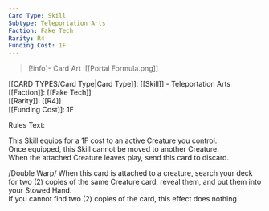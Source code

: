 ```yaml
---
Card Type: Skill
Subtype: Teleportation Arts
Faction: Fake Tech
Rarity: R4
Funding Cost: 1F
---
```

> [!info]- Card Art
> ![[Portal Formula.png]]

[[CARD TYPES/Card Type|Card Type]]: [[Skill]] - Teleportation Arts  
[[Faction]]: [[Fake Tech]]  
[[Rarity]]: [[R4]]  
[[Funding Cost]]: 1F  

Rules Text:  

This Skill equips for a 1F cost to an active Creature you control.  
Once equipped, this Skill cannot be moved to another Creature.  
When the attached Creature leaves play, send this card to discard.  

/Double Warp/ When this card is attached to a creature, search your deck for two (2) copies of the same Creature card, reveal them, and put them into your Stowed Hand.  
If you cannot find two (2) copies of the card, this effect does nothing.  